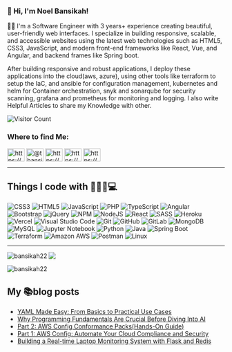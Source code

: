 ### 👋 Hi, I'm Noel Bansikah!

👨‍💻 I'm a Software Engineer with 3 years+ experience creating beautiful, user-friendly web interfaces. I specialize in building responsive, scalable, and accessible websites using the latest web technologies such as HTML5, CSS3, JavaScript, and modern front-end frameworks like React, Vue, and Angular, and backend frames like Spring boot.

After building responsive and robust applications, I deploy these applications into the cloud(aws, azure), using other tools like terraform to setup the IaC, and ansible for configuration management, kubernetes and helm for Container orchestration, snyk and sonarqube for security scanning, grafana and prometheus for monitoring and logging. I also write Helpful Articles to share my Knowledge with other.


![Visitor Count](https://hits.sh/github.com/bansikah22.svg?style=plastic&label=Visitors&color=lime&labelColor=black)


<h3 align="left">Where to find Me:</h3>
<p align="left">
<a href="https://dev.to/bansikah" target="blank"><img align="center" src="https://raw.githubusercontent.com/rahuldkjain/github-profile-readme-generator/master/src/images/icons/Social/devto.svg" alt="https://dev.to/bansikah" height="30" width="40" /></a>
<a href="https://twitter.com/@tbansikah" target="blank"><img align="center" src="https://raw.githubusercontent.com/rahuldkjain/github-profile-readme-generator/master/src/images/icons/Social/twitter.svg" alt="@tbansikah" height="30" width="40" /></a>
<a href="https://linkedin.com/in/https://www.linkedin.com/feed/update/urn:li:share:7074558452550770688/" target="blank"><img align="center" src="https://raw.githubusercontent.com/rahuldkjain/github-profile-readme-generator/master/src/images/icons/Social/linked-in-alt.svg" alt="https://www.linkedin.com/feed/update/urn:li:share:7074558452550770688/" height="30" width="40" /></a>
<a href="https://hashnode.com/@Bansikah" target="blank"><img align="center" src="https://raw.githubusercontent.com/rahuldkjain/github-profile-readme-generator/master/src/images/icons/Social/hashnode.svg" alt="https://hashnode.com/@bansikah22" height="30" width="40" /></a>
<a href="https://medium.com/@tandapnoelbansikah" target="blank"><img align="center" src="https://raw.githubusercontent.com/rahuldkjain/github-profile-readme-generator/master/src/images/icons/Social/medium.svg" alt="https://medium.com/@tandapnoelbansikah" height="30" width="40" /></a>
</p>

---
## Things I code with 👨🏾‍💻💻

![CSS3](https://img.shields.io/badge/css3-%231572B6.svg?style=for-the-badge&logo=css3&logoColor=white) ![HTML5](https://img.shields.io/badge/html5-%23E34F26.svg?style=for-the-badge&logo=html5&logoColor=white) ![JavaScript](https://img.shields.io/badge/javascript-%23323330.svg?style=for-the-badge&logo=javascript&logoColor=%23F7DF1E) ![PHP](https://img.shields.io/badge/php-%23777BB4.svg?style=for-the-badge&logo=php&logoColor=white) ![TypeScript](https://img.shields.io/badge/typescript-%23007ACC.svg?style=for-the-badge&logo=typescript&logoColor=white) ![Angular](https://img.shields.io/badge/angular-%23DD0031.svg?style=for-the-badge&logo=angular&logoColor=white) ![Bootstrap](https://img.shields.io/badge/bootstrap-%23563D7C.svg?style=for-the-badge&logo=bootstrap&logoColor=white) ![jQuery](https://img.shields.io/badge/jquery-%230769AD.svg?style=for-the-badge&logo=jquery&logoColor=white) ![NPM](https://img.shields.io/badge/NPM-%23000000.svg?style=for-the-badge&logo=npm&logoColor=white) ![NodeJS](https://img.shields.io/badge/node.js-6DA55F?style=for-the-badge&logo=node.js&logoColor=white) ![React](https://img.shields.io/badge/react-%2320232a.svg?style=for-the-badge&logo=react&logoColor=%2361DAFB) ![SASS](https://img.shields.io/badge/SASS-hotpink.svg?style=for-the-badge&logo=SASS&logoColor=white) ![Heroku](https://img.shields.io/badge/heroku-%23430098.svg?style=for-the-badge&logo=heroku&logoColor=white) ![Vercel](https://img.shields.io/badge/vercel-%23000000.svg?style=for-the-badge&logo=vercel&logoColor=white) ![Visual Studio Code](https://img.shields.io/badge/Visual%20Studio%20Code-0078d7.svg?style=for-the-badge&logo=visual-studio-code&logoColor=white) ![Git](https://img.shields.io/badge/git-%23F05033.svg?style=for-the-badge&logo=git&logoColor=white) ![GitHub](https://img.shields.io/badge/github-%23121011.svg?style=for-the-badge&logo=github&logoColor=white) ![GitLab](https://img.shields.io/badge/gitlab-%23181717.svg?style=for-the-badge&logo=gitlab&logoColor=white) ![MongoDB](https://img.shields.io/badge/MongoDB-%234ea94b.svg?style=for-the-badge&logo=mongodb&logoColor=white) ![MySQL](https://img.shields.io/badge/mysql-%2300f.svg?style=for-the-badge&logo=mysql&logoColor=white) ![Jupyter Notebook](https://img.shields.io/badge/jupyter-notebook-%23E34F26.svg?style=for-the-badge&logo=jupyter&logoColor=white) ![Python](https://img.shields.io/badge/Python-%234ea94b.svg?style=for-the-badge&logo=python&logoColor=white) ![Java](https://img.shields.io/badge/java-%23E34F26.svg?style=for-the-badge&logo=java&logoColor=white) ![Spring Boot](https://img.shields.io/badge/Spring-Boot-%234ea94b.svg?style=for-the-badge&logo=spring-boot&logoColor=white) ![Terraform](https://img.shields.io/badge/Terraform-7B42BC?style=for-the-badge&logo=terraform&logoColor=white) ![Amazon AWS](https://img.shields.io/badge/Amazon_AWS-FF9900?style=for-the-badge&logo=amazonaws&logoColor=white) ![Postman](https://img.shields.io/badge/Postman-FF6C37?style=for-the-badge&logo=Postman&logoColor=white) ![Linux](https://img.shields.io/badge/Linux-FCC624?style=for-the-badge&logo=linux&logoColor=black)
 
---

<p><img align="left" src="https://github-readme-stats.vercel.app/api/top-langs?username=bansikah22&show_icons=true&locale=en&layout=compact" alt="bansikah22" /></p>

<img src="https://github-readme-stats.vercel.app/api?username=bansikah22&show_icons=true&theme=radical" />

<p><img align="center" src="https://github-readme-streak-stats.herokuapp.com/?user=bansikah22&" alt="bansikah22" /></p>

## My 📚blog posts
<!-- BLOG-POST-LIST:START -->
- [YAML Made Easy: From Basics to Practical Use Cases](https://dev.to/bansikah/yaml-the-backbone-of-modern-devops-mhm)
- [Why Programming Fundamentals Are Crucial Before Diving Into AI](https://dev.to/bansikah/why-programming-fundamentals-are-crucial-before-diving-into-ai-3lml)
- [Part 2: AWS Config Conformance Packs&lpar;Hands-On Guide&rpar;](https://dev.to/bansikah/part-2-aws-config-conformance-packshands-on-guide-o5n)
- [Part 1: AWS Config: Automate Your Cloud Compliance and Security](https://dev.to/bansikah/aws-config-automate-your-cloud-compliance-and-security-2n23)
- [Building a Real-time Laptop Monitoring System with Flask and Redis](https://dev.to/bansikah/building-a-real-time-laptop-monitoring-system-with-flask-and-redis-3mch)
<!-- BLOG-POST-LIST:END -->
